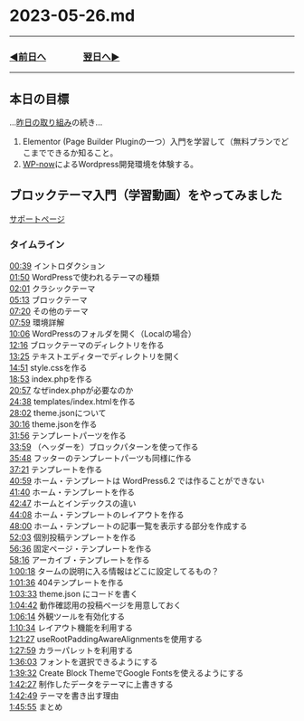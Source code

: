 # 2023-05-26.md
---
### [◀️前日へ](https://github.com/yuasys/chatty-journal/blob/main/2023/05/2023-05-25.md)&emsp;&emsp;&emsp;&emsp;[翌日へ▶️](https://github.com/yuasys/chatty-journal/blob/main/2023/05/2023-05-27.md)
---

## 本日の目標

...[昨日の取り組み](https://github.com/yuasys/chatty-journal/blob/main/2023/05/2023-05-25.md)の続き...  

1. Elementor (Page Builder Pluginの一つ）入門を学習して（無料プランでどこまでできるか知ること。
2. [WP-now](https://www.youtube.com/watch?v=kKLoKHQrVIA)によるWordpress開発環境を体験する。



ブロックテーマ入門（学習動画）をやってみました
-

[サポートページ](https://www.youtube.com/redirect?event=video_description&redir_token=QUFFLUhqbFZEWlVtWHJkNVRpTkt5dm9WQUVadU4xcHBPZ3xBQ3Jtc0tsV2R2UEpGV0h2MTRPYUhNenZjR0FweHRaNUJqRVZ4NWRQLWpXTHY0Q05NZ3psYkw3QzFvQlFGc0VieGNkb2VMUldtaVJaOFEwYUFyRXNkNjkwOFJUd2pIeFpCX014UDdBT2Z0MVNWcDBVeExVcnoxWQ&q=https%3A%2F%2Fhook-wp.com%2Finfo%2Flearn%2Fintroduction-block-theme-with-low-code&v=SSTF--RhicQ)

### タイムライン
[00:39](https://www.youtube.com/watch?v=SSTF--RhicQ&t=39s) イントロダクション  
[01:50](https://www.youtube.com/watch?v=SSTF--RhicQ&t=110s) WordPressで使われるテーマの種類  
[02:01](https://www.youtube.com/watch?v=SSTF--RhicQ&t=121s) クラシックテーマ  
[05:13](https://www.youtube.com/watch?v=SSTF--RhicQ&t=313s) ブロックテーマ  
[07:20](https://www.youtube.com/watch?v=SSTF--RhicQ&t=440s) その他のテーマ  
[07:59](https://www.youtube.com/watch?v=SSTF--RhicQ&t=479s) 環境詳解  
[10:06](https://www.youtube.com/watch?v=SSTF--RhicQ&t=606s) WordPressのフォルダを開く（Localの場合）  
[12:16](https://www.youtube.com/watch?v=SSTF--RhicQ&t=736s) ブロックテーマのディレクトリを作る  
[13:25](https://www.youtube.com/watch?v=SSTF--RhicQ&t=805s) テキストエディターでディレクトリを開く  
[14:51](https://www.youtube.com/watch?v=SSTF--RhicQ&t=891s) style.cssを作る  
[18:53](https://www.youtube.com/watch?v=SSTF--RhicQ&t=1133s) index.phpを作る  
[20:57](https://www.youtube.com/watch?v=SSTF--RhicQ&t=1257s) なぜindex.phpが必要なのか  
[24:38](https://www.youtube.com/watch?v=SSTF--RhicQ&t=1478s) templates/index.htmlを作る  
[28:02](https://www.youtube.com/watch?v=SSTF--RhicQ&t=1682s) theme.jsonについて  
[30:16](https://www.youtube.com/watch?v=SSTF--RhicQ&t=1816s) theme.jsonを作る  
[31:56](https://www.youtube.com/watch?v=SSTF--RhicQ&t=1916s) テンプレートパーツを作る  
[33:59](https://www.youtube.com/watch?v=SSTF--RhicQ&t=2039s) （ヘッダーを）ブロックパターンを使って作る  
[35:48](https://www.youtube.com/watch?v=SSTF--RhicQ&t=2148s) フッターのテンプレートパーツも同様に作る  
[37:21](https://www.youtube.com/watch?v=SSTF--RhicQ&t=2241s) テンプレートを作る  
[40:59](https://www.youtube.com/watch?v=SSTF--RhicQ&t=2459s) ホーム・テンプレートは WordPress6.2 では作ることができない  
[41:40](https://www.youtube.com/watch?v=SSTF--RhicQ&t=2500s) ホーム・テンプレートを作る  
[42:47](https://www.youtube.com/watch?v=SSTF--RhicQ&t=2567s) ホームとインデックスの違い  
[44:08](https://www.youtube.com/watch?v=SSTF--RhicQ&t=2567s) ホーム・テンプレートのレイアウトを作る  
[48:00](https://www.youtube.com/watch?v=SSTF--RhicQ&t=2880s) ホーム・テンプレートの記事一覧を表示する部分を作成する  
[52:03](https://www.youtube.com/watch?v=SSTF--RhicQ&t=3123s) 個別投稿テンプレートを作る  
[56:36](https://www.youtube.com/watch?v=SSTF--RhicQ&t=3396s) 固定ページ・テンプレートを作る  
[58:16](https://www.youtube.com/watch?v=SSTF--RhicQ&t=3496s) アーカイブ・テンプレートを作る  
[1:00:18](https://www.youtube.com/watch?v=SSTF--RhicQ&t=3618s) タームの説明に入る情報はどこに設定してるもの？  
[1:01:36](https://www.youtube.com/watch?v=SSTF--RhicQ&t=3696s) 404テンプレートを作る  
[1:03:33](https://www.youtube.com/watch?v=SSTF--RhicQ&t=3813s) theme.json にコードを書く  
[1:04:42](https://www.youtube.com/watch?v=SSTF--RhicQ&t=3882s) 動作確認用の投稿ページを用意しておく  
[1:06:14](https://www.youtube.com/watch?v=SSTF--RhicQ&t=3974s) 外観ツールを有効化する  
[1:10:34](https://www.youtube.com/watch?v=SSTF--RhicQ&t=4234s) レイアウト機能を利用する  
[1:21:27](https://www.youtube.com/watch?v=SSTF--RhicQ&t=4887s) useRootPaddingAwareAlignmentsを使用する  
[1:27:59](https://www.youtube.com/watch?v=SSTF--RhicQ&t=5279s) カラーパレットを利用する  
[1:36:03](https://www.youtube.com/watch?v=SSTF--RhicQ&t=5763s) フォントを選択できるようにする  
[1:39:32](https://www.youtube.com/watch?v=SSTF--RhicQ&t=5972s) Create Block ThemeでGoogle Fontsを使えるようにする  
[1:42:27](https://www.youtube.com/watch?v=SSTF--RhicQ&t=6147s) 制作したデータをテーマに上書きする  
[1:42:49](https://www.youtube.com/watch?v=SSTF--RhicQ&t=6169s) テーマを書き出す理由  
[1:45:55](https://www.youtube.com/watch?v=SSTF--RhicQ&t=6355s) まとめ  

